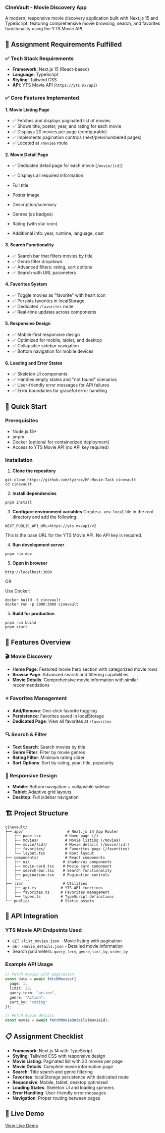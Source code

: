 ### CineVault - Movie Discovery App

A modern, responsive movie discovery application built with Next.js 15 and TypeScript, featuring comprehensive movie browsing, search, and favorites functionality using the YTS Movie API.

## 🎯 Assignment Requirements Fulfilled

### ✅ Tech Stack Requirements

- **Framework**: Next.js 15 (React-based)
- **Language**: TypeScript
- **Styling**: Tailwind CSS
- **API**: YTS Movie API (`https://yts.mx/api`)


### ✅ Core Features Implemented

#### 1. Movie Listing Page

- ✅ Fetches and displays paginated list of movies
- ✅ Shows title, poster, year, and rating for each movie
- ✅ Displays 20 movies per page (configurable)
- ✅ Implements pagination controls (next/prev/numbered pages)
- ✅ Located at `/movies` route


#### 2. Movie Detail Page

- ✅ Dedicated detail page for each movie (`/movie/[id]`)
- ✅ Displays all required information:

- Full title
- Poster image
- Description/summary
- Genres (as badges)
- Rating (with star icon)
- Additional info: year, runtime, language, cast





#### 3. Search Functionality

- ✅ Search bar that filters movies by title
- ✅ Genre filter dropdown
- ✅ Advanced filters: rating, sort options
- ✅ Search with URL parameters


#### 4. Favorites System

- ✅ Toggle movies as "favorite" with heart icon
- ✅ Persists favorites in localStorage
- ✅ Dedicated `/favorites` route
- ✅ Real-time updates across components


#### 5. Responsive Design

- ✅ Mobile-first responsive design
- ✅ Optimized for mobile, tablet, and desktop
- ✅ Collapsible sidebar navigation
- ✅ Bottom navigation for mobile devices


#### 6. Loading and Error States

- ✅ Skeleton UI components
- ✅ Handles empty states and "not found" scenarios
- ✅ User-friendly error messages for API failures
- ✅ Error boundaries for graceful error handling


## 🚀 Quick Start

### Prerequisites

- Node.js 18+
- pnpm
- Docker (optional for containerized deployment)
- Access to YTS Movie API (no API key required)

### Installation

1. **Clone the repository**

```shellscript
git clone https://github.com/tyzrex/HP-Movie-Task cinevault
cd cinevault
```


2. **Install dependencies**

```shellscript
pnpm install
```

3. **Configure environment variables**
Create a `.env.local` file in the root directory and add the following:

```plaintext
NEXT_PUBLIC_API_URL=https://yts.mx/api/v2
```
This is the base URL for the YTS Movie API. No API key is required.


4. **Run development server**

```shellscript
pnpm run dev
```


5. **Open in browser**

```plaintext
http://localhost:3000
```
OR

Use Docker:

```shellscript
docker build -t cinevault .
docker run -p 3000:3000 cinevault
```

5. **Build for production**

```shellscript
pnpm run build
pnpm start
```


## 📱 Features Overview

### 🎬 Movie Discovery

- **Home Page**: Featured movie hero section with categorized movie rows
- **Browse Page**: Advanced search and filtering capabilities
- **Movie Details**: Comprehensive movie information with similar recommendations


### ⭐ Favorites Management

- **Add/Remove**: One-click favorite toggling
- **Persistence**: Favorites saved in localStorage
- **Dedicated Page**: View all favorites at `/favorites`


### 🔍 Search & Filter

- **Text Search**: Search movies by title
- **Genre Filter**: Filter by movie genres
- **Rating Filter**: Minimum rating slider
- **Sort Options**: Sort by rating, year, title, popularity


### 📱 Responsive Design

- **Mobile**: Bottom navigation + collapsible sidebar
- **Tablet**: Adaptive grid layouts
- **Desktop**: Full sidebar navigation


## 🏗️ Project Structure

```plaintext
cinevault/
├── app/                    # Next.js 14 App Router
│   ├── page.tsx           # Home page (/)
│   ├── movies/            # Movie listing (/movies)
│   ├── movie/[id]/        # Movie details (/movie/[id])
│   ├── favorites/         # Favorites page (/favorites)
│   └── layout.tsx         # Root layout
├── components/            # React components
│   ├── ui/               # shadcn/ui components
│   ├── movie-card.tsx    # Movie card component
│   ├── search-bar.tsx    # Search functionality
│   ├── pagination.tsx    # Pagination controls
│   └── ...
├── lib/                  # Utilities
│   ├── api.ts           # YTS API functions
│   ├── favorites.ts     # Favorites management
│   └── types.ts         # TypeScript definitions
└── public/              # Static assets
```

## 🔧 API Integration

### YTS Movie API Endpoints Used

- `GET /list_movies.json` - Movie listing with pagination
- `GET /movie_details.json` - Detailed movie information
- Search parameters: `query_term`, `genre`, `sort_by`, `order_by`


### Example API Usage

```typescript
// Fetch movies with pagination
const data = await fetchMovies({
  page: 1,
  limit: 20,
  query_term: "action",
  genre: "Action",
  sort_by: "rating"
});

// Fetch movie details
const movie = await fetchMovieDetails(movieId);
```

## 📋 Assignment Checklist

- **Framework**: Next.js 14 with TypeScript
- **Styling**: Tailwind CSS with responsive design
- **Movie Listing**: Paginated list with 20 movies per page
- **Movie Details**: Complete movie information page
- **Search**: Title search and genre filtering
- **Favorites**: localStorage persistence with dedicated route
- **Responsive**: Mobile, tablet, desktop optimized
- **Loading States**: Skeleton UI and loading spinners
- **Error Handling**: User-friendly error messages
- **Navigation**: Proper routing between pages


## 🔗 Live Demo

[View Live Demo](https://your-deployment-url.vercel.app)

